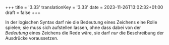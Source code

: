 +++
title = '3.33'
translationKey = '3.33'
date = 2023-11-26T13:02:32+01:00
draft = false
+++

In der logischen Syntax darf nie die Bedeutung eines Zeichens eine Rolle spielen; sie muss sich aufstellen lassen, ohne dass dabei von der <em class="germph">Bedeutung</em> eines Zeichens die Rede wäre, sie darf <em class="germph">nur</em> die Beschreibung der Ausdrücke voraussetzen.
